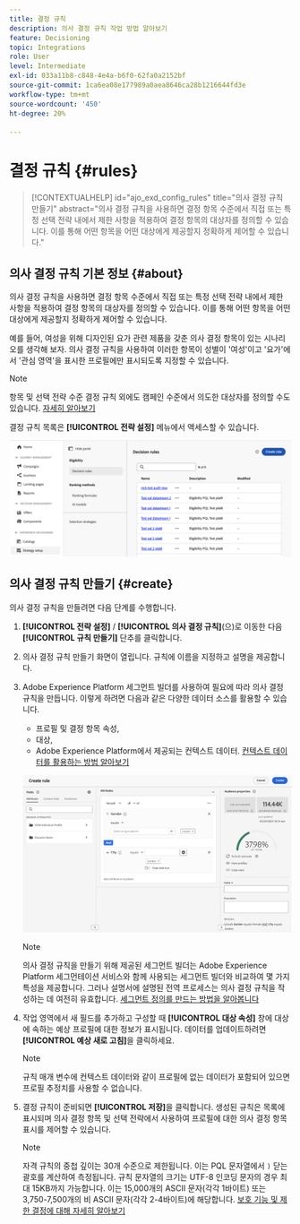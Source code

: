 ```yaml
---
title: 결정 규칙
description: 의사 결정 규칙 작업 방법 알아보기
feature: Decisioning
topic: Integrations
role: User
level: Intermediate
exl-id: 033a11b8-c848-4e4a-b6f0-62fa0a2152bf
source-git-commit: 1ca6ea08e177989a0aea8646ca28b1216644fd3e
workflow-type: tm+mt
source-wordcount: '450'
ht-degree: 20%

---
```


# 결정 규칙 {#rules}

>[!CONTEXTUALHELP]
>id="ajo_exd_config_rules"
>title="의사 결정 규칙 만들기"
>abstract="의사 결정 규칙을 사용하면 결정 항목 수준에서 직접 또는 특정 선택 전략 내에서 제한 사항을 적용하여 결정 항목의 대상자를 정의할 수 있습니다. 이를 통해 어떤 항목을 어떤 대상에게 제공할지 정확하게 제어할 수 있습니다."

## 의사 결정 규칙 기본 정보 {#about}

의사 결정 규칙을 사용하면 결정 항목 수준에서 직접 또는 특정 선택 전략 내에서 제한 사항을 적용하여 결정 항목의 대상자를 정의할 수 있습니다. 이를 통해 어떤 항목을 어떤 대상에게 제공할지 정확하게 제어할 수 있습니다.

예를 들어, 여성을 위해 디자인된 요가 관련 제품을 갖춘 의사 결정 항목이 있는 시나리오를 생각해 보자. 의사 결정 규칙을 사용하여 이러한 항목이 성별이 &#39;여성&#39;이고 &#39;요가&#39;에서 &#39;관심 영역&#39;을 표시한 프로필에만 표시되도록 지정할 수 있습니다.

>[!NOTE]
>
>항목 및 선택 전략 수준 결정 규칙 외에도 캠페인 수준에서 의도한 대상자를 정의할 수도 있습니다. [자세히 알아보기](../campaigns/create-campaign.md#audience)

결정 규칙 목록은 **[!UICONTROL 전략 설정]** 메뉴에서 액세스할 수 있습니다.

![](assets/decision-rules-list.png)

## 의사 결정 규칙 만들기 {#create}

의사 결정 규칙을 만들려면 다음 단계를 수행합니다.

1. **[!UICONTROL 전략 설정]** / **[!UICONTROL 의사 결정 규칙]**(으)로 이동한 다음 **[!UICONTROL 규칙 만들기]** 단추를 클릭합니다.

1. 의사 결정 규칙 만들기 화면이 열립니다. 규칙에 이름을 지정하고 설명을 제공합니다.

1. Adobe Experience Platform 세그먼트 빌더를 사용하여 필요에 따라 의사 결정 규칙을 만듭니다. 이렇게 하려면 다음과 같은 다양한 데이터 소스를 활용할 수 있습니다.
   * 프로필 및 결정 항목 속성,
   * 대상,
   * Adobe Experience Platform에서 제공되는 컨텍스트 데이터. [컨텍스트 데이터를 활용하는 방법 알아보기](#context-data)

   ![](assets/decision-rules-build.png)

   >[!NOTE]
   >
   >의사 결정 규칙을 만들기 위해 제공된 세그먼트 빌더는 Adobe Experience Platform 세그먼테이션 서비스와 함께 사용되는 세그먼트 빌더와 비교하여 몇 가지 특성을 제공합니다. 그러나 설명서에 설명된 전역 프로세스는 의사 결정 규칙을 작성하는 데 여전히 유효합니다. [세그먼트 정의를 만드는 방법을 알아봅니다](../audience/creating-a-segment-definition.md)

1. 작업 영역에서 새 필드를 추가하고 구성할 때 **[!UICONTROL 대상 속성]** 창에 대상에 속하는 예상 프로필에 대한 정보가 표시됩니다. 데이터를 업데이트하려면 **[!UICONTROL 예상 새로 고침]**&#x200B;을 클릭하세요.

   >[!NOTE]
   >
   >규칙 매개 변수에 컨텍스트 데이터와 같이 프로필에 없는 데이터가 포함되어 있으면 프로필 추정치를 사용할 수 없습니다.

1. 결정 규칙이 준비되면 **[!UICONTROL 저장]**&#x200B;을 클릭합니다. 생성된 규칙은 목록에 표시되며 의사 결정 항목 및 선택 전략에서 사용하여 프로필에 대한 의사 결정 항목 표시를 제어할 수 있습니다.

   >[!NOTE]
   >
   >자격 규칙의 중첩 깊이는 30개 수준으로 제한됩니다. 이는 PQL 문자열에서 `)` 닫는 괄호를 계산하여 측정됩니다. 규칙 문자열의 크기는 UTF-8 인코딩 문자의 경우 최대 15KB까지 가능합니다. 이는 15,000개의 ASCII 문자(각각 1바이트) 또는 3,750-7,500개의 비 ASCII 문자(각각 2-4바이트)에 해당합니다. [보호 기능 및 제한 결정에 대해 자세히 알아보기](gs-experience-decisioning.md#guardrails)

